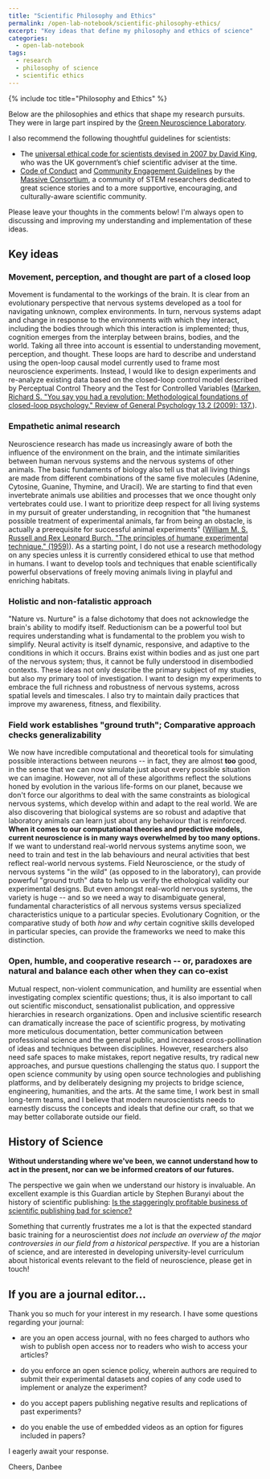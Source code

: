 ```yaml
---
title: "Scientific Philosophy and Ethics"
permalink: /open-lab-notebook/scientific-philosophy-ethics/
excerpt: "Key ideas that define my philosophy and ethics of science"
categories:
  - open-lab-notebook
tags:
  - research
  - philosophy of science
  - scientific ethics
---
```

{% include toc title="Philosophy and Ethics" %}

Below are the philosophies and ethics that shape my research pursuits. They were in large part inspired by the [Green Neuroscience Laboratory](http://greenneuro.org/principles/). 

I also recommend the following thoughtful guidelines for scientists: 
* The [universal ethical code for scientists devised in 2007 by David King](http://webarchive.nationalarchives.gov.uk/20070603172611/http://www.dti.gov.uk/science/science-and-society/public_engagement/code/page28030.html), who was the UK government’s chief scientific adviser at the time.  
* [Code of Conduct](https://massivesci.com/consortium/resources/code-of-conduct/) and [Community Engagement Guidelines](https://massivesci.com/consortium/resources/community-engagement-guidelines/) by the [Massive Consortium](https://massivesci.com), a community of STEM researchers dedicated to great science stories and to a more supportive, encouraging, and culturally-aware scientific community. 

Please leave your thoughts in the comments below! I'm always open to discussing and improving my understanding and implementation of these ideas.  

## Key ideas

### Movement, perception, and thought are part of a closed loop

Movement is fundamental to the workings of the brain. It is clear from an evolutionary perspective that nervous systems developed as a tool for navigating unknown, complex environments. In turn, nervous systems adapt and change in response to the environments with which they interact, including the bodies through which this interaction is implemented; thus, cognition emerges from the interplay between brains, bodies, and the world. Taking all three into account is essential to understanding movement, perception, and thought. These loops are hard to describe and understand using the open-loop causal model currently used to frame most neuroscience experiments. Instead, I would like to design experiments and re-analyze existing data based on the closed-loop control model described by Perceptual Control Theory and the Test for Controlled Variables ([Marken, Richard S. "You say you had a revolution: Methodological foundations of closed-loop psychology." Review of General Psychology 13.2 (2009): 137.](https://www.researchgate.net/profile/Richard_Marken/publication/232499797_You_Say_You_Had_a_Revolution_Methodological_Foundations_of_Closed-Loop_Psychology/links/574da87108ae8bc5d15bce5f/You-Say-You-Had-a-Revolution-Methodological-Foundations-of-Closed-Loop-Psychology.pdf)).

### Empathetic animal research 

Neuroscience research has made us increasingly aware of both the influence of the environment on the brain, and the intimate similarities between human nervous systems and the nervous systems of other animals. The basic fundaments of biology also tell us that all living things are made from different combinations of the same five molecules (Adenine, Cytosine, Guanine, Thymine, and Uracil). We are starting to find that even invertebrate animals use abilities and processes that we once thought only vertebrates could use. I want to prioritize deep respect for all living systems in my pursuit of greater understanding, in recognition that "the humanest possible treatment of experimental animals, far from being an obstacle, is actually a prerequisite for successful animal experiments" ([William M. S. Russell and Rex Leonard Burch. "The principles of humane experimental technique." (1959)](http://altweb.jhsph.edu/pubs/books/humane_exp/het-toc)). As a starting point, I do not use a research methodology on any species unless it is currently considered ethical to use that method in humans. I want to develop tools and techniques that enable scientifically powerful observations of freely moving animals living in playful and enriching habitats. 

### Holistic and non-fatalistic approach

"Nature vs. Nurture" is a false dichotomy that does not acknowledge the brain's ability to modify itself. Reductionism can be a powerful tool but requires understanding what is fundamental to the problem you wish to simplify. Neural activity is itself dynamic, responsive, and adaptive to the conditions in which it occurs. Brains exist within bodies and as just one part of the nervous system; thus, it cannot be fully understood in disembodied contexts. These ideas not only describe the primary subject of my studies, but also my primary tool of investigation. I want to design my experiments to embrace the full richness and robustness of nervous systems, across spatial levels and timescales. I also try to maintain daily practices that improve my awareness, fitness, and flexibility. 

### Field work establishes "ground truth"; Comparative approach checks generalizability

We now have incredible computational and theoretical tools for simulating possible interactions between neurons -- in fact, they are almost **too** good, in the sense that we can now simulate just about every possible situation we can imagine. However, not all of these algorithms reflect the solutions honed by evolution in the various life-forms on our planet, because we don't force our algorithms to deal with the same constraints as biological nervous systems, which develop within and adapt to the real world. We are also discovering that biological systems are so robust and adaptive that laboratory animals can learn just about any behaviour that is reinforced. **When it comes to our computational theories and predictive models, current neuroscience is in many ways overwhelmed by too many options.** If we want to understand real-world nervous systems anytime soon, we need to train and test in the lab behaviours and neural activities that best reflect real-world nervous systems. Field Neuroscience, or the study of nervous systems "in the wild" (as opposed to in the laboratory), can provide powerful "ground truth" data to help us verify the ethological validity our experimental designs. But even amongst real-world nervous systems, the variety is huge -- and so we need a way to disambiguate general, fundamental characteristics of all nervous systems versus specialized characteristics unique to a particular species. Evolutionary Cognition, or the comparative study of both *how* and *why* certain cognitive skills developed in particular species, can provide the frameworks we need to make this distinction. 

### Open, humble, and cooperative research -- or, paradoxes are natural and balance each other when they can co-exist

Mutual respect, non-violent communication, and humility are essential when investigating complex scientific questions; thus, it is also important to call out scientific misconduct, sensationalist publication, and oppressive hierarchies in research organizations. Open and inclusive scientific research can dramatically increase the pace of scientific progress, by motivating more meticulous documentation, better communication between professional science and the general public, and increased cross-pollination of ideas and techniques between disciplines. However, researchers also need safe spaces to make mistakes, report negative results, try radical new approaches, and pursue questions challenging the status quo. I support the open science community by using open source technologies and publishing platforms, and by deliberately designing my projects to bridge science, engineering, humanities, and the arts. At the same time, I work best in small long-term teams, and I believe that modern neuroscientists needs to earnestly discuss the concepts and ideals that define our craft, so that we may better collaborate outside our field. 

## History of Science

**Without understanding where we've been, we cannot understand how to act in the present, nor can we be informed creators of our futures.**

The perspective we gain when we understand our history is invaluable. An excellent example is this Guardian article by Stephen Buranyi about the history of scientific publishing: [Is the staggeringly profitable business of scientific publishing bad for science?](https://www.theguardian.com/science/2017/jun/27/profitable-business-scientific-publishing-bad-for-science)

Something that currently frustrates me a lot is that the expected standard basic training for a neuroscientist *does not include an overview of the major controversies in our field from a historical perspective.* If you are a historian of science, and are interested in developing university-level curriculum about historical events relevant to the field of neuroscience, please get in touch! 

## If you are a journal editor...

Thank you so much for your interest in my research. I have some questions regarding your journal:

 - are you an open access journal, with no fees charged to authors who wish to publish open access nor to readers who wish to access your articles?

 - do you enforce an open science policy, wherein authors are required to submit their experimental datasets and copies of any code used to implement or analyze the experiment?

 - do you accept papers publishing negative results and replications of past experiments?

 - do you enable the use of embedded videos as an option for figures included in papers?

I eagerly await your response.

Cheers,
Danbee
